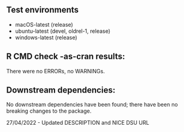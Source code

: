 ## Test environments
* macOS-latest (release)
* ubuntu-latest (devel, oldrel-1, release)
* windows-latest (release)

## R CMD check -as-cran results:
There were no ERRORs, no WARNINGs.

## Downstream dependencies:

No downstream dependencies have been found; there have been no breaking changes to the package.

27/04/2022 - Updated DESCRIPTION and NICE DSU URL
